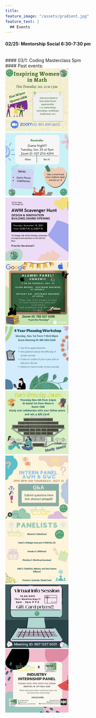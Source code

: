 ```yaml
---
title:
feature_image: "/assets/gradient.jpg"
feature_text: |
  ## Events
---
```

#### 02/25: Mentorship Social 6:30-7:30 pm
<br/>
#### 03/1: Coding Masterclass 5pm
<br/>
#### Past events:
<br/>
<div class="row">
  <div class="column">
     <img src="/assets/pastflyers/IMG_3222.jpg" alt="drawing" width="200"/>
  </div>
  <div class="column">
     <img src="/assets/pastflyers/IMG_3223.jpg" alt="drawing" width="200"/>
  </div>
</div>
<div class="row">
  <div class="column">
     <img src="/assets/pastflyers/IMG_3220.jpg" alt="drawing" width="200"/>
  </div>
  <div class="column">
     <img src="/assets/pastflyers/IMG_3221.jpg" alt="drawing" width="200"/>
  </div>
</div>
<div class="row">
  <div class="column">
      <img src="/assets/pastflyers/IMG_3217.jpg" alt="drawing" width="200"/>
  </div>
  <div class="column">
      <img src="/assets/pastflyers/IMG_3218.jpg" alt="drawing" width="200"/>
  </div>
</div>
<div class="row">
  <div class="column">
     <img src="/assets/pastflyers/IMG_3214.jpg" alt="drawing" width="200"/>
  </div>
  <div class="column">
      <img src="/assets/pastflyers/IMG_3215.jpg" alt="drawing" width="200"/>
  </div>
</div>
<div class="row">
  <div class="column">
    <img src="/assets/pastflyers/IMG_3212.jpg" alt="drawing" width="200"/>
  </div>
  <div class="column">
     <img src="/assets/pastflyers/IMG_3216.jpg" alt="drawing" width="200"/>
  </div>
</div>
